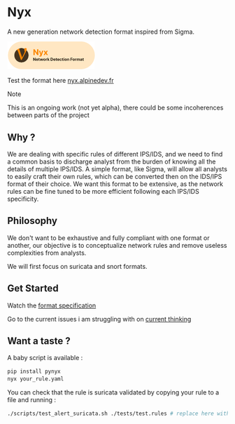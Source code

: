 # Nyx
A new generation network detection format inspired from Sigma.

<p align="start">
<img src="./logo.png" width="200" style="text-">
</p>

Test the format here [nyx.alpinedev.fr](https://nyx.alpinedev.fr)

> [!NOTE] 
> This is an ongoing work (not yet alpha), there could be some incoherences between parts of the project

## Why ?

We are dealing with specific rules of different IPS/IDS, and we need to find a common basis to discharge analyst from the burden of knowing all the details of multiple IPS/IDS. A simple format, like Sigma, will allow all analysts to easily craft their own rules, which can be converted then on the IDS/IPS format of their choice.
We want this format to be extensive, as the network rules can be fine tuned to be more efficient following each IPS/IDS specificity.

## Philosophy

We don't want to be exhaustive and fully compliant with one format or another, our objective is to conceptualize network rules and remove useless complexities from analysts.

We will first focus on suricata and snort formats.

## Get Started

Watch the [format specification](./documentation/specification.md)

Go to the current issues i am struggling with on [current thinking](./thinking.md)

## Want a taste ?

A baby script is available :

```bash
pip install pynyx
nyx your_rule.yaml
```
You can check that the rule is suricata validated by copying your rule to a file and running :

```bash
./scripts/test_alert_suricata.sh ./tests/test.rules # replace here with your file with your suricata alert inside
```


